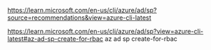 https://learn.microsoft.com/en-us/cli/azure/ad/sp?source=recommendations&view=azure-cli-latest

https://learn.microsoft.com/en-us/cli/azure/ad/sp?view=azure-cli-latest#az-ad-sp-create-for-rbac
az ad sp create-for-rbac